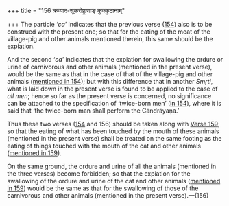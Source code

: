 +++
title = "156 क्रव्याद-सूकरोष्ट्राणाङ् कुक्कुटानाम्"

+++
The particle ‘*ca*’ indicates that the previous verse
([154](/hinduism/book/manusmriti-with-the-commentary-of-medhatithi/d/doc202045.html))
also is to be construed with the present one; so that for the eating of
the meat of the village-pig and other animals mentioned therein, this
same should be the expiation.

And the second ‘*ca*’ indicates that the expiation for swallowing the
ordure or urine of carnivorous and other animals (mentioned in the
present verse), would be the same as that in the case of that of the
village-pig and other animals ([mentioned in
154](/hinduism/book/manusmriti-with-the-commentary-of-medhatithi/d/doc202045.html));
but with this difference that in another *Smṛti*, what is laid down in
the present verse is found to be applied to the case of *all men*; hence
so far as the present verse is concerned, no significance can be
attached to the specification of ‘twice-born men’ ([in
154](/hinduism/book/manusmriti-with-the-commentary-of-medhatithi/d/doc202045.html)),
where it is said that ‘the twice-born man shall perform the Cāndrāyaṇa.’

Thus these two verses
([154](/hinduism/book/manusmriti-with-the-commentary-of-medhatithi/d/doc202045.html)
and 156) should be taken along with [Verse
159](/hinduism/book/manusmriti-with-the-commentary-of-medhatithi/d/doc202050.html);
so that the eating of what has been touched by the mouth of these
animals (mentioned in the present verse) shall be treated on the same
footing as the eating of things touched with the mouth of the cat and
other animals ([mentioned in
159](/hinduism/book/manusmriti-with-the-commentary-of-medhatithi/d/doc202050.html)).

On the same ground, the ordure and urine of all the animals (mentioned
in the three verses) become forbidden; so that the expiation for the
swallowing of the ordure and urine of the cat and other animals
([mentioned in
159](/hinduism/book/manusmriti-with-the-commentary-of-medhatithi/d/doc202050.html))
would be the same as that for the swallowing of those of the carnivorous
and other animals (mentioned in the present verse).—(156)


